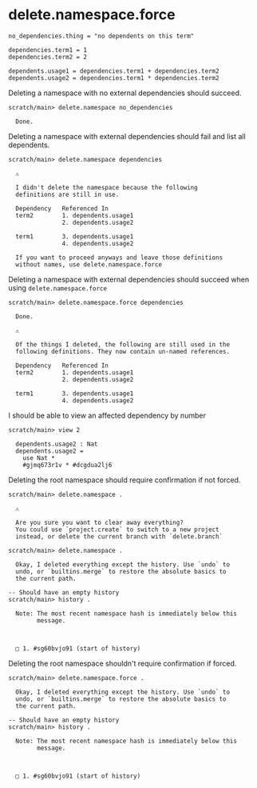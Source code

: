 # delete.namespace.force

``` unison
no_dependencies.thing = "no dependents on this term"

dependencies.term1 = 1
dependencies.term2 = 2

dependents.usage1 = dependencies.term1 + dependencies.term2
dependents.usage2 = dependencies.term1 * dependencies.term2
```

Deleting a namespace with no external dependencies should succeed.

``` ucm
scratch/main> delete.namespace no_dependencies

  Done.

```
Deleting a namespace with external dependencies should fail and list all dependents.

``` ucm
scratch/main> delete.namespace dependencies

  ⚠️
  
  I didn't delete the namespace because the following
  definitions are still in use.
  
  Dependency   Referenced In
  term2        1. dependents.usage1
               2. dependents.usage2
               
  term1        3. dependents.usage1
               4. dependents.usage2
  
  If you want to proceed anyways and leave those definitions
  without names, use delete.namespace.force

```
Deleting a namespace with external dependencies should succeed when using `delete.namespace.force`

``` ucm
scratch/main> delete.namespace.force dependencies

  Done.

  ⚠️
  
  Of the things I deleted, the following are still used in the
  following definitions. They now contain un-named references.
  
  Dependency   Referenced In
  term2        1. dependents.usage1
               2. dependents.usage2
               
  term1        3. dependents.usage1
               4. dependents.usage2

```
I should be able to view an affected dependency by number

``` ucm
scratch/main> view 2

  dependents.usage2 : Nat
  dependents.usage2 =
    use Nat *
    #gjmq673r1v * #dcgdua2lj6

```
Deleting the root namespace should require confirmation if not forced.

``` ucm
scratch/main> delete.namespace .

  ⚠️
  
  Are you sure you want to clear away everything?
  You could use `project.create` to switch to a new project
  instead, or delete the current branch with `delete.branch`

scratch/main> delete.namespace .

  Okay, I deleted everything except the history. Use `undo` to
  undo, or `builtins.merge` to restore the absolute basics to
  the current path.

-- Should have an empty history
scratch/main> history .

  Note: The most recent namespace hash is immediately below this
        message.
  
  
  
  □ 1. #sg60bvjo91 (start of history)

```
Deleting the root namespace shouldn't require confirmation if forced.

``` ucm
scratch/main> delete.namespace.force .

  Okay, I deleted everything except the history. Use `undo` to
  undo, or `builtins.merge` to restore the absolute basics to
  the current path.

-- Should have an empty history
scratch/main> history .

  Note: The most recent namespace hash is immediately below this
        message.
  
  
  
  □ 1. #sg60bvjo91 (start of history)

```
